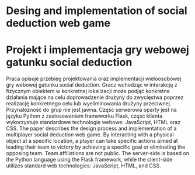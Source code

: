 ﻿# Desing and implementation of social deduction web game
# Projekt i implementacja gry webowej gatunku social deduction
Praca opisuje przebieg projektowania oraz implementacji wieloosobowej gry webowej gatunku social deduction. Gracz wchodząc w interakcję z fizycznym obiektem w konkretnej lokalizacji może podjąć konkretne działania mające na celu doprowadzenie drużyny do zwycięstwa poprzez realizację konkretnego celu lub wyeliminowania drużyny przeciwnej. Przynależność do grup nie jest jawna. Część serwerowa oparty jest na języku Python z zastosowaniem frameworku Flask, część klienta wykorzystuje standardowe technologie webowe: JavaScript, HTML oraz CSS.
The paper describes the design process and implementation of a multiplayer social deduction web game. By interacting with a physical object at a specific location, a player can take specific actions aimed at leading their team to victory by achieving a specific goal or eliminating the opposing team. Team affiliations are not public. The server-side is based on the Python language using the Flask framework, while the client-side utilizes standard web technologies: JavaScript, HTML, and CSS.

